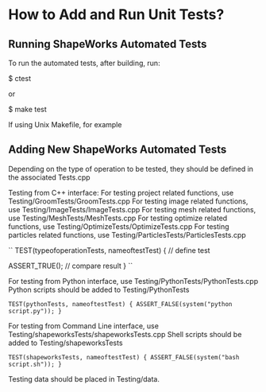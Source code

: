 # How to Add and Run Unit Tests?

## Running ShapeWorks Automated Tests

To run the automated tests, after building, run:

$ ctest

or

$ make test

If using Unix Makefile, for example


## Adding New ShapeWorks Automated Tests

Depending on the type of operation to be tested, they should be defined in the associated Tests.cpp

Testing from C++ interface:
    For testing project related functions, use Testing/GroomTests/GroomTests.cpp
    For testing image related functions, use Testing/ImageTests/ImageTests.cpp
    For testing mesh related functions, use Testing/MeshTests/MeshTests.cpp
    For testing optimize related functions, use Testing/OptimizeTests/OptimizeTests.cpp
    For testing particles related functions, use Testing/ParticlesTests/ParticlesTests.cpp

``
TEST(typeofoperationTests, nameoftestTest)
{
  // define test

  ASSERT_TRUE(); // compare result
}
``

For testing from Python interface, use Testing/PythonTests/PythonTests.cpp
Python scripts should be added to Testing/PythonTests

``
TEST(pythonTests, nameoftestTest)
{
  ASSERT_FALSE(system("python script.py"));
}
``

For testing from Command Line interface, use Testing/shapeworksTests/shapeworksTests.cpp
Shell scripts should be added to Testing/shapeworksTests

``
TEST(shapeworksTests, nameoftestTest)
{
  ASSERT_FALSE(system("bash script.sh"));
}
``

Testing data should be placed in Testing/data.
